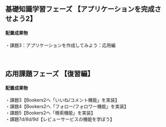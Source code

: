 ## 基礎知識学習フェーズ 【アプリケーションを完成させよう2】

#### 配置成果物
・課題3：アプリケーションを作成してみよう：応用編<br><br><br>


## 応用課題フェーズ 【復習編】

#### 配置成果物
・課題3【Bookers2へ「いいね/コメント機能」を実装】<br>
・課題4【Bookers2へ「フォロー/フォロワー機能」を実装】<br>
・課題5【Bookers2へ「検索機能」を実装】<br>
・課題7d/8d/9d【レビューサービスの機能を学ぼう】
